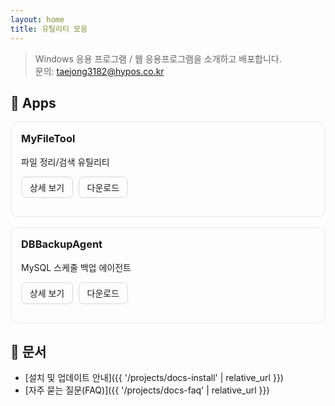 ```yaml
---
layout: home
title: 유틸리티 모음
---
```


> Windows 응용 프로그램 / 웹 응용프로그램을 소개하고 배포합니다.  
> 문의: taejong3182@hypos.co.kr

## 🔧 Apps

<div class="app-cards">

<div class="app-card">
  <h3>MyFileTool</h3>
  <p>파일 정리/검색 유틸리티</p>
  <p>
    <a class="btn" href="{{ '/projects/myfiletool' | relative_url }}">상세 보기</a>
    <a class="btn" href="https://github.com/yourname/MyFileTool/releases/latest" target="_blank">다운로드</a>
  </p>
</div>

<div class="app-card">
  <h3>DBBackupAgent</h3>
  <p>MySQL 스케줄 백업 에이전트</p>
  <p>
    <a class="btn" href="{{ '/projects/dbbackupagent' | relative_url }}">상세 보기</a>
    <a class="btn" href="https://github.com/yourname/DBBackupAgent/releases/latest" target="_blank">다운로드</a>
  </p>
</div>

</div>

<style>
.app-cards { display:grid; gap:1rem; grid-template-columns: repeat(auto-fit, minmax(260px, 1fr)); }
.app-card { border:1px solid #e5e7eb; border-radius:12px; padding:1rem; }
.app-card h3 { margin-top:0; }
.btn { display:inline-block; padding:.4rem .8rem; margin-right:.3rem; border:1px solid #d1d5db; border-radius:8px; text-decoration:none; }
</style>

## 📄 문서

- [설치 및 업데이트 안내]({{ '/projects/docs-install' | relative_url }})
- [자주 묻는 질문(FAQ)]({{ '/projects/docs-faq' | relative_url }})

